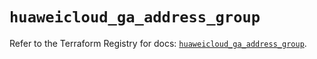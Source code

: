 # `huaweicloud_ga_address_group`

Refer to the Terraform Registry for docs: [`huaweicloud_ga_address_group`](https://registry.terraform.io/providers/huaweicloud/huaweicloud/1.71.1/docs/resources/ga_address_group).
